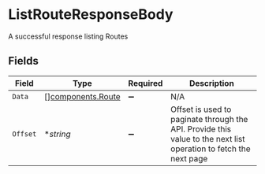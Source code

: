 # ListRouteResponseBody

A successful response listing Routes


## Fields

| Field                                                                                                            | Type                                                                                                             | Required                                                                                                         | Description                                                                                                      |
| ---------------------------------------------------------------------------------------------------------------- | ---------------------------------------------------------------------------------------------------------------- | ---------------------------------------------------------------------------------------------------------------- | ---------------------------------------------------------------------------------------------------------------- |
| `Data`                                                                                                           | [][components.Route](../../models/components/route.md)                                                           | :heavy_minus_sign:                                                                                               | N/A                                                                                                              |
| `Offset`                                                                                                         | **string*                                                                                                        | :heavy_minus_sign:                                                                                               | Offset is used to paginate through the API. Provide this value to the next list operation to fetch the next page |